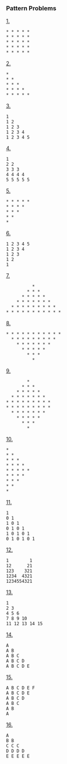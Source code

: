 ### Pattern Problems

[1.](1.py)
```
* * * * *
* * * * *
* * * * *
* * * * *
* * * * *
```

[2.](2.py)

```
*
* *
* * *
* * * *
* * * * *
```
[3.](3.py)

```
1
1 2
1 2 3
1 2 3 4
1 2 3 4 5
```
[4.](4.py)

```
1
2 2
3 3 3
4 4 4 4
5 5 5 5 5
```
[5.](5.py)

```
* * * * *
* * * *
* * *
* *
*
```
[6.](6.py)

```
1 2 3 4 5
1 2 3 4
1 2 3
1 2
1
```
[7.](7.py)

```
          *
        * * *
      * * * * *
    * * * * * * *
  * * * * * * * * *
* * * * * * * * * * *
```
[8.](8.py)
```
* * * * * * * * * * *
  * * * * * * * * *
    * * * * * * *
      * * * * *
        * * *
          *
```
[9.](9.py)
```
        *
      * * *
    * * * * *
  * * * * * * *
* * * * * * * * *
* * * * * * * * *
  * * * * * * *
    * * * * *
      * * *
        *
```
[10.](10.py)
```
*
* *
* * *
* * * *
* * * * *
* * * *
* * *
* *
*
```
[11.](11.py)
```
1
0 1
1 0 1
0 1 0 1
1 0 1 0 1
0 1 0 1 0 1
```
[12.](12.py)
```
1        1
12      21
123    321
1234  4321
1234554321
```
[13.](13.py)
```
1
2 3
4 5 6
7 8 9 10
11 12 13 14 15
```
[14.](14.py)
```
A
A B
A B C
A B C D
A B C D E
```
[15.](15.py)
```
A B C D E F
A B C D E
A B C D
A B C
A B
A
```
[16.](16.py)
```
A
B B
C C C
D D D D
E E E E E
```